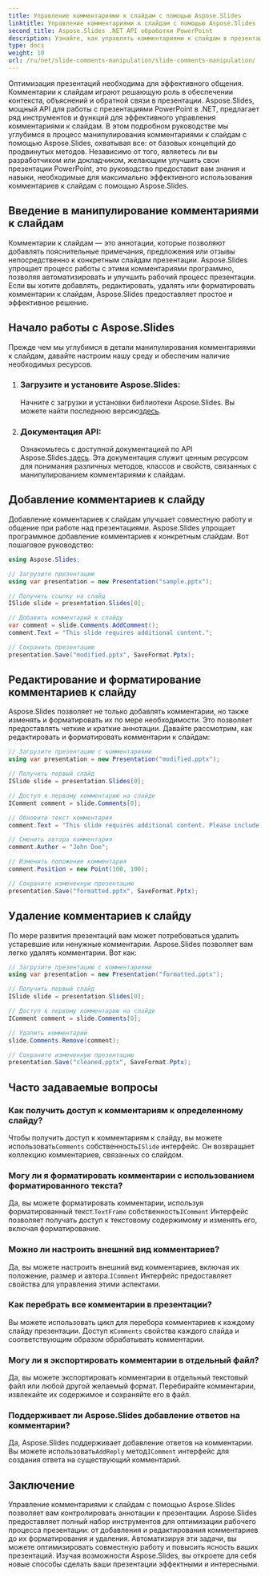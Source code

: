 ```yaml
---
title: Управление комментариями к слайдам с помощью Aspose.Slides
linktitle: Управление комментариями к слайдам с помощью Aspose.Slides
second_title: Aspose.Slides .NET API обработки PowerPoint
description: Узнайте, как управлять комментариями к слайдам в презентациях PowerPoint с помощью API Aspose.Slides для .NET. Изучите пошаговые руководства и примеры исходного кода для добавления, редактирования и форматирования комментариев к слайдам.
type: docs
weight: 10
url: /ru/net/slide-comments-manipulation/slide-comments-manipulation/
---
```


Оптимизация презентаций необходима для эффективного общения. Комментарии к слайдам играют решающую роль в обеспечении контекста, объяснений и обратной связи в презентации. Aspose.Slides, мощный API для работы с презентациями PowerPoint в .NET, предлагает ряд инструментов и функций для эффективного управления комментариями к слайдам. В этом подробном руководстве мы углубимся в процесс манипулирования комментариями к слайдам с помощью Aspose.Slides, охватывая все: от базовых концепций до продвинутых методов. Независимо от того, являетесь ли вы разработчиком или докладчиком, желающим улучшить свои презентации PowerPoint, это руководство предоставит вам знания и навыки, необходимые для максимально эффективного использования комментариев к слайдам с помощью Aspose.Slides.

## Введение в манипулирование комментариями к слайдам

Комментарии к слайдам — это аннотации, которые позволяют добавлять пояснительные примечания, предложения или отзывы непосредственно к конкретным слайдам презентации. Aspose.Slides упрощает процесс работы с этими комментариями программно, позволяя автоматизировать и улучшить рабочий процесс презентации. Если вы хотите добавлять, редактировать, удалять или форматировать комментарии к слайдам, Aspose.Slides предоставляет простое и эффективное решение.

## Начало работы с Aspose.Slides

Прежде чем мы углубимся в детали манипулирования комментариями к слайдам, давайте настроим нашу среду и обеспечим наличие необходимых ресурсов.

1. ### Загрузите и установите Aspose.Slides: 
	 Начните с загрузки и установки библиотеки Aspose.Slides. Вы можете найти последнюю версию[здесь](https://releases.aspose.com/slides/net/).

2. ### Документация API: 
	 Ознакомьтесь с доступной документацией по API Aspose.Slides.[здесь](https://reference.aspose.com/slides/net/). Эта документация служит ценным ресурсом для понимания различных методов, классов и свойств, связанных с манипулированием комментариями к слайдам.

## Добавление комментариев к слайду

Добавление комментариев к слайдам улучшает совместную работу и общение при работе над презентациями. Aspose.Slides упрощает программное добавление комментариев к конкретным слайдам. Вот пошаговое руководство:

```csharp
using Aspose.Slides;

// Загрузите презентацию
using var presentation = new Presentation("sample.pptx");

// Получить ссылку на слайд
ISlide slide = presentation.Slides[0];

// Добавить комментарий к слайду
var comment = slide.Comments.AddComment();
comment.Text = "This slide requires additional content.";

// Сохранить презентацию
presentation.Save("modified.pptx", SaveFormat.Pptx);
```

## Редактирование и форматирование комментариев к слайду

Aspose.Slides позволяет не только добавлять комментарии, но также изменять и форматировать их по мере необходимости. Это позволяет предоставлять четкие и краткие аннотации. Давайте рассмотрим, как редактировать и форматировать комментарии к слайдам:

```csharp
// Загрузите презентацию с комментариями
using var presentation = new Presentation("modified.pptx");

// Получить первый слайд
ISlide slide = presentation.Slides[0];

// Доступ к первому комментарию на слайде
IComment comment = slide.Comments[0];

// Обновите текст комментария
comment.Text = "This slide requires additional content. Please include relevant statistics.";

// Сменить автора комментария
comment.Author = "John Doe";

// Изменить положение комментария
comment.Position = new Point(100, 100);

// Сохраните измененную презентацию
presentation.Save("formatted.pptx", SaveFormat.Pptx);
```

## Удаление комментариев к слайду

По мере развития презентаций вам может потребоваться удалить устаревшие или ненужные комментарии. Aspose.Slides позволяет вам легко удалять комментарии. Вот как:

```csharp
// Загрузите презентацию с комментариями
using var presentation = new Presentation("formatted.pptx");

// Получить первый слайд
ISlide slide = presentation.Slides[0];

// Доступ к первому комментарию на слайде
IComment comment = slide.Comments[0];

// Удалить комментарий
slide.Comments.Remove(comment);

// Сохраните измененную презентацию
presentation.Save("cleaned.pptx", SaveFormat.Pptx);
```

## Часто задаваемые вопросы

### Как получить доступ к комментариям к определенному слайду?

Чтобы получить доступ к комментариям к слайду, вы можете использовать`Comments` собственность`ISlide` интерфейс. Он возвращает коллекцию комментариев, связанных со слайдом.

### Могу ли я форматировать комментарии с использованием форматированного текста?

 Да, вы можете форматировать комментарии, используя форматированный текст.`TextFrame` собственность`IComment` Интерфейс позволяет получать доступ к текстовому содержимому и изменять его, включая форматирование.

### Можно ли настроить внешний вид комментариев?

 Да, вы можете настроить внешний вид комментариев, включая их положение, размер и автора.`IComment` Интерфейс предоставляет свойства для управления этими аспектами.

### Как перебрать все комментарии в презентации?

 Вы можете использовать цикл для перебора комментариев к каждому слайду презентации. Доступ к`Comments` свойства каждого слайда и соответствующим образом обрабатывать комментарии.

### Могу ли я экспортировать комментарии в отдельный файл?

Да, вы можете экспортировать комментарии в отдельный текстовый файл или любой другой желаемый формат. Перебирайте комментарии, извлекайте их содержимое и сохраняйте его в файл.

### Поддерживает ли Aspose.Slides добавление ответов на комментарии?

 Да, Aspose.Slides поддерживает добавление ответов на комментарии. Вы можете использовать`AddReply` метод`IComment` интерфейс для создания ответа на существующий комментарий.

## Заключение

Управление комментариями к слайдам с помощью Aspose.Slides позволяет вам контролировать аннотации к презентации. Aspose.Slides предоставляет полный набор инструментов для оптимизации рабочего процесса презентации: от добавления и редактирования комментариев до их форматирования и удаления. Автоматизируя эти задачи, вы можете оптимизировать совместную работу и повысить ясность ваших презентаций. Изучая возможности Aspose.Slides, вы откроете для себя новые способы сделать ваши презентации эффектными и интересными.
